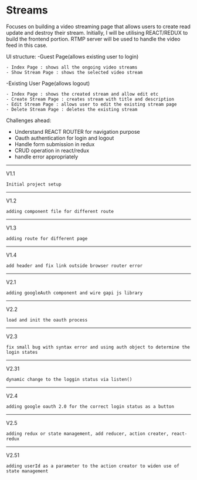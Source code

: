 # Streams

Focuses on building a video streaming page that allows users to create read update and destroy their stream. Initially, I will be utilising REACT/REDUX to build the frontend portion. RTMP server will be used to handle the video feed in this case.

UI structure:
-Guest Page(allows existing user to login)

    - Index Page : shows all the ongoing video streams
    - Show Stream Page : shows the selected video stream

-Existing User Page(allows logout)

    - Index Page : shows the created stream and allow edit etc
    - Create Stream Page : creates stream with title and description
    - Edit Stream Page : allows user to edit the existing stream page
    - Delete Stream Page : deletes the existing stream


Challenges ahead:

- Understand REACT ROUTER for navigation purpose
- Oauth authentication for login and logout
- Handle form submission in redux
- CRUD operation in react/redux
- handle error appropriately

-------------------------------------------------------------
V1.1

    Initial project setup

-------------------------------------------------------------
V1.2

    adding component file for different route

-------------------------------------------------------------
V1.3

    adding route for different page

-------------------------------------------------------------
V1.4

    add header and fix link outside browser router error

-------------------------------------------------------------
V2.1

    adding googleAuth component and wire gapi js library

-------------------------------------------------------------
V2.2

    load and init the oauth process

-------------------------------------------------------------
V2.3

    fix small bug with syntax error and using auth object to determine the login states

-------------------------------------------------------------
V2.31

    dynamic change to the loggin status via listen()

-------------------------------------------------------------
V2.4

    adding google oauth 2.0 for the correct login status as a button
    
-------------------------------------------------------------
V2.5

    adding redux or state management, add reducer, action creater, react-redux
    
-------------------------------------------------------------
V2.51

    adding userId as a parameter to the action creator to widen use of state management

    



